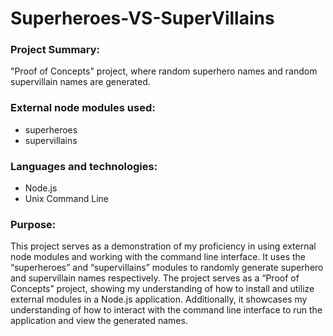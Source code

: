 # Superheroes-VS-SuperVillains
### Project Summary:
"Proof of Concepts" project, where random superhero names and random supervillain names are generated.
### External node modules used:
- superheroes
- supervillains
### Languages and technologies:
- Node.js 
- Unix Command Line
### Purpose:
This project serves as a demonstration of my proficiency in using external node modules and working with the command line interface. It uses the “superheroes” and “supervillains” modules to randomly generate superhero and supervillain names respectively. The project serves as a “Proof of Concepts” project, showing my understanding of how to install and utilize external modules in a Node.js application. Additionally, it showcases my understanding of how to interact with the command line interface to run the application and view the generated names.
